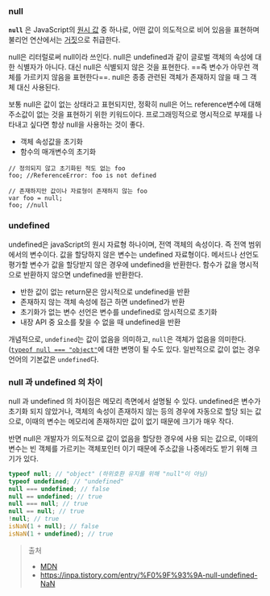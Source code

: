 ### null

**`null`** 은 JavaScript의 [원시 값](https://developer.mozilla.org/ko/docs/Glossary/Primitive) 중 하나로, 어떤 값이 의도적으로 비어 있음을 표현하며 불리언 연산에서는 [거짓](https://developer.mozilla.org/ko/docs/Glossary/Falsy)으로 취급한다.

null은 리터럴로써 null이라 쓰인다. null은 undefined과 같이 글로벌 객체의 속성에 대한 식별자가 아니다. 대신 null은 식별되지 않은 것을 표현한다. ==즉 변수가 아무런 객체를 가르키지 않음을 표현한다==. null은 종종 관련된 객체가 존재하지 않을 때 그 객체 대신 사용된다.

보통 null은 값이 없는 상태라고 표현되지만, 정확히 null은 어느 reference변수에 대해 주소값이 없는 것을 표현하기 위한 키워드이다. 프로그래밍적으로 명시적으로 부재를 나타내고 싶다면 항상 null을 사용하는 것이 좋다.

- 객체 속성값을 초기화
- 함수의 매개변수의 초기화

```
// 정의되지 않고 초기화된 적도 없는 foo
foo; //ReferenceError: foo is not defined

// 존재하지만 값이나 자료형이 존재하지 않는 foo
var foo = null;
foo; //null
```

### undefined

undefined은 javaScript의 원시 자료형 하나이며, 전역 객체의 속성이다. 즉 전역 범위에서의 변수이다. 값을 할당하지 않은 변수는 undefined 자료형이다. 메서드나 선언도 평가할 변수가 값을 할당받지 않은 경우에 undefined을 반환한다. 함수가 값을 명시적으로 반환하지 않으면 undefined을 반환한다.

- 반한 값이 없는 return문은 암시적으로 undefined을 반환
- 존재하지 않는 객체 속성에 접근 하면 undefined가 반환
- 초기화가 없는 변수 선언은 변수를 undefined로 암시적으로 초기화
- 내장 API 중 요소를 찾을 수 없을 때 undefined을 반환

개념적으로, `undefined`는 값이 없음을 의미하고, `null`은 객체가 없음을 의미한다. ([`typeof null === "object"`](https://developer.mozilla.org/ko/docs/Web/JavaScript/Reference/Operators/typeof#typeof_null)에 대한 변명이 될 수도 있다. 일반적으로 값이 없는 경우 언어의 기본값은 `undefined`다.

### null 과 undefined 의 차이

null 과 undefined 의 차이점은 메모리 측면에서 설명될 수 있다.
undefined은 변수가 초기화 되지 않았거나, 객체의 속성이 존재하지 않는 등의 경우에 자동으로 할당 되는 값으로, 이때의 변수는 메모리에 존재하지만 값이 없기 때문에 크기가 매우 작다.

반면 null은 개발자가 의도적으로 값이 없음을 할당한 경우에 사용 되는 값으로, 이때의 변수는 빈 객체를 가르키는 객체포인터 이기 때문에 주소값을 나중에라도 받기 위해 크기가 있다.


``` js
typeof null; // "object" (하위호환 유지를 위해 "null"이 아님)
typeof undefined; // "undefined"
null === undefined; // false
null == undefined; // true
null === null; // true
null == null; // true
!null; // true
isNaN(1 + null); // false
isNaN(1 + undefined); // true
```

> 출처
> 
> - [MDN](https://developer.mozilla.org/ko/docs/Web/JavaScript/Reference/Operators/null)
> - https://inpa.tistory.com/entry/%F0%9F%93%9A-null-undefined-NaN


